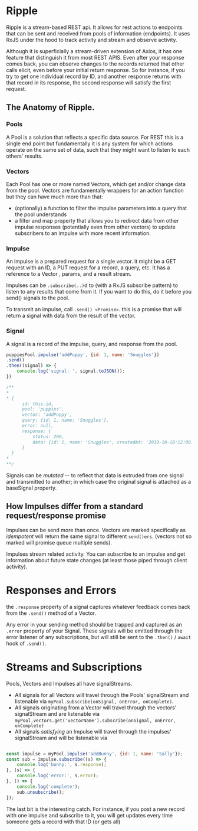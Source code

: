 # Ripple

Ripple is a stream-based REST api. It allows for rest actions to endpoints that 
can be sent and received from pools of information (endpoints). It uses RxJS under the hood
to track activity and stream and observe activity. 

Although it is superficially a stream-driven extension of Axios, it has one feature that distinguish it from
most REST APIS. Even after your response comes back, you can observe changes to the records returned
that other calls elicit, even before your initial return response. So for instance, if you try to get
one individual record by ID, and another response returns with that record in its response, the second response 
will satisfy the first request. 

## The Anatomy of Ripple.

### Pools

A Pool is a solution that reflects a specific data source. For REST this is a single end point but 
fundamentally it is any system for which actions operate on the same set of data, such that they might 
want to listen to each others' results. 

### Vectors

Each Pool has one or more named Vectors, which get and/or change data from the pool. 
Vectors are fundamentally wrappers for an action function but they can have much more
than that:

* (optionally) a function to filter the impulse parameters into a query that the
  pool understands
* a filter and map property that allows you to redirect data from other impulse responses
  (potentially even from other vectors) to update subscribers to an impulse with more recent
  information. 

### Impulse 

An impulse is a prepared request for a single vector. it might be a GET request with an 
ID, a PUT request for a record, a query, etc. It has a reference to a Vector ,
params, and a result stream. 
 
Impulses can be `.subscribe(..)`d to (with a RxJS subscribe pattern)
to listen to any results that come from it. If you want to do this, do it before
you send() signals to the pool.

To transmit an impulse, call `.send() <Promise>`. this is a promise that will return a 
signal with data from the result of the vector. 

### Signal

A signal is a record of the impulse, query, and response from the pool. 

```javascript
puppiesPool.impulse('addPuppy', {id: 1, name: 'Snuggles'})
.send()
.then((signal) => {
    console.log('signal: ', signal.toJSON());
})

/**
* 
* {
      id: this.id,
      pool: 'puppies',
      vector: 'addPuppy',
      query: {id: 1, name: 'Snuggles'},
      error: null,
      response: {
          status: 200,
          data: {id: 1, name: 'Snuggles', createdAt: '2019-10-10:12:00:00 GMT'}
      }
  }
* 
**/

```

Signals can be *mutated* -- to reflect that data is extruded from one signal 
and transmitted to another; in which case the original signal 
is attached as a baseSignal property.

## How Impulses differ from a standard request/response promise

Impulses can be send more than once. Vectors are marked specifically as *idempotent*
will return the same signal to different `send()ers`. (vectors not so marked will 
promise queue multiple sends).

Impulses stream related activity. You can subscribe to an impulse and get information 
about future state changes (at least those piped through client activity). 

# Responses and Errors

the `.response` property of a signal captures whatever feedback comes back from the
`.send()` method of a Vector. 

Any error in your sending method should be trapped and captured as 
an `.error` property of your Signal. These signals will be emitted through the 
error listener of any subscriptions, but will still be sent to the `.then()` 
/ `await` hook of `.send()`. 

# Streams and Subscriptions

Pools, Vectors and Impulses all have signalStreams. 

* All signals for all Vectors will travel through the Pools' signalStream and 
  listenable via `myPool.subscribe(onSignal, onError, onComplete)`.
* All signals originating from a Vector will travel through the vectors' 
  signalStream and are listenable via
  `myPool.vectors.get('vectorName').subscribe(onSignal, onError, onComplete)`
* All signals *satisfying* an Impulse will travel through the impulses' 
  signalStream and will be listenable via 
  
````javascript

const impulse = myPool.impulse('addBunny', {id: 1, name: 'Sally'});
const sub = impulse.subscribe((s) => {
    console.log('bunny:', s.response);
}, (s) => {
    console.log('error:', s.error);
}, () => {
    console.log('complete');
    sub.unsubscribe();
});

````

The last bit is the interesting catch. For instance, if you post a new record
with one impulse and subscribe to it, you will get updates every time someone 
gets a record with that ID (or gets all)

